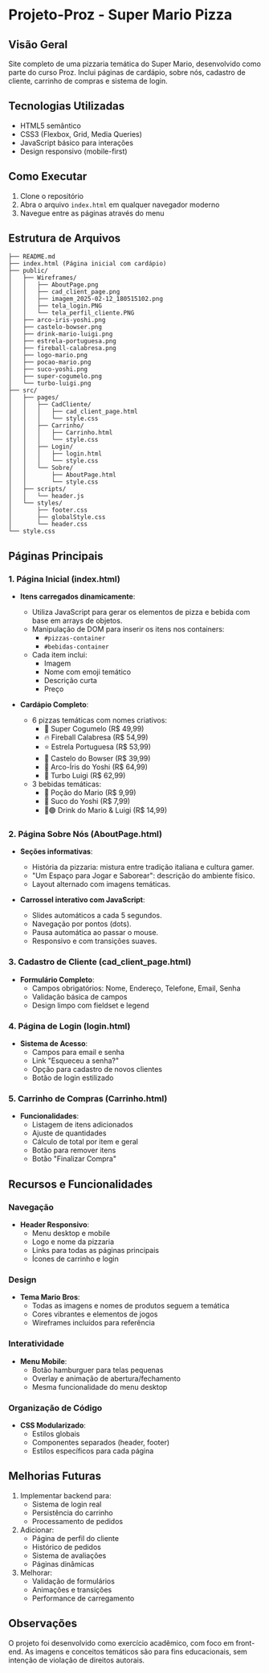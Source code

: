 # Projeto-Proz - Super Mario Pizza

## Visão Geral

Site completo de uma pizzaria temática do Super Mario, desenvolvido como parte do curso Proz. Inclui páginas de cardápio, sobre nós, cadastro de cliente, carrinho de compras e sistema de login.

## Tecnologias Utilizadas

- HTML5 semântico
- CSS3 (Flexbox, Grid, Media Queries)
- JavaScript básico para interações
- Design responsivo (mobile-first)

## Como Executar

1. Clone o repositório
2. Abra o arquivo `index.html` em qualquer navegador moderno
3. Navegue entre as páginas através do menu

## Estrutura de Arquivos

```
├── README.md
├── index.html (Página inicial com cardápio)
├── public/
│   ├── Wireframes/
│   │   ├── AboutPage.png
│   │   ├── cad_client_page.png
│   │   ├── imagem_2025-02-12_180515102.png
│   │   ├── tela_login.PNG
│   │   └── tela_perfil_cliente.PNG
│   ├── arco-iris-yoshi.png
│   ├── castelo-bowser.png
│   ├── drink-mario-luigi.png
│   ├── estrela-portuguesa.png
│   ├── fireball-calabresa.png
│   ├── logo-mario.png
│   ├── pocao-mario.png
│   ├── suco-yoshi.png
│   ├── super-cogumelo.png
│   └── turbo-luigi.png
├── src/
│   ├── pages/
│   │   ├── CadCliente/
│   │   │   ├── cad_client_page.html
│   │   │   └── style.css
│   │   ├── Carrinho/
│   │   │   ├── Carrinho.html
│   │   │   └── style.css
│   │   ├── Login/
│   │   │   ├── login.html
│   │   │   └── style.css
│   │   └── Sobre/
│   │       ├── AboutPage.html
│   │       └── style.css
│   ├── scripts/
│   │   └── header.js
│   └── styles/
│       ├── footer.css
│       ├── globalStyle.css
│       └── header.css
└── style.css
```

## Páginas Principais

### 1. Página Inicial (index.html)

- **Itens carregados dinamicamente**:

  - Utiliza JavaScript para gerar os elementos de pizza e bebida com base em arrays de objetos.
  - Manipulação de DOM para inserir os itens nos containers:
    - `#pizzas-container`
    - `#bebidas-container`
  - Cada item inclui:
    - Imagem
    - Nome com emoji temático
    - Descrição curta
    - Preço

- **Cardápio Completo**:
  - 6 pizzas temáticas com nomes criativos:
    - 🍄 Super Cogumelo (R$ 49,99)
    - 🔥 Fireball Calabresa (R$ 54,99)
    - ⭐ Estrela Portuguesa (R$ 53,99)
    - 🏰 Castelo do Bowser (R$ 39,99)
    - 🌈 Arco-Íris do Yoshi (R$ 64,99)
    - 🚀 Turbo Luigi (R$ 62,99)
  - 3 bebidas temáticas:
    - 🥤 Poção do Mario (R$ 9,99)
    - 🍊 Suco do Yoshi (R$ 7,99)
    - 🔴🟢 Drink do Mario & Luigi (R$ 14,99)

### 2. Página Sobre Nós (AboutPage.html)

- **Seções informativas**:

  - História da pizzaria: mistura entre tradição italiana e cultura gamer.
  - "Um Espaço para Jogar e Saborear": descrição do ambiente físico.
  - Layout alternado com imagens temáticas.

- **Carrossel interativo com JavaScript**:

  - Slides automáticos a cada 5 segundos.
  - Navegação por pontos (dots).
  - Pausa automática ao passar o mouse.
  - Responsivo e com transições suaves.

### 3. Cadastro de Cliente (cad_client_page.html)

- **Formulário Completo**:
  - Campos obrigatórios: Nome, Endereço, Telefone, Email, Senha
  - Validação básica de campos
  - Design limpo com fieldset e legend

### 4. Página de Login (login.html)

- **Sistema de Acesso**:
  - Campos para email e senha
  - Link "Esqueceu a senha?"
  - Opção para cadastro de novos clientes
  - Botão de login estilizado

### 5. Carrinho de Compras (Carrinho.html)

- **Funcionalidades**:
  - Listagem de itens adicionados
  - Ajuste de quantidades
  - Cálculo de total por item e geral
  - Botão para remover itens
  - Botão "Finalizar Compra"

## Recursos e Funcionalidades

### Navegação

- **Header Responsivo**:
  - Menu desktop e mobile
  - Logo e nome da pizzaria
  - Links para todas as páginas principais
  - Ícones de carrinho e login

### Design

- **Tema Mario Bros**:
  - Todas as imagens e nomes de produtos seguem a temática
  - Cores vibrantes e elementos de jogos
  - Wireframes incluídos para referência

### Interatividade

- **Menu Mobile**:
  - Botão hamburguer para telas pequenas
  - Overlay e animação de abertura/fechamento
  - Mesma funcionalidade do menu desktop

### Organização de Código

- **CSS Modularizado**:
  - Estilos globais
  - Componentes separados (header, footer)
  - Estilos específicos para cada página

## Melhorias Futuras

1. Implementar backend para:
   - Sistema de login real
   - Persistência do carrinho
   - Processamento de pedidos
2. Adicionar:
   - Página de perfil do cliente
   - Histórico de pedidos
   - Sistema de avaliações
   - Páginas dinâmicas
3. Melhorar:
   - Validação de formulários
   - Animações e transições
   - Performance de carregamento

## Observações

O projeto foi desenvolvido como exercício acadêmico, com foco em front-end. As imagens e conceitos temáticos são para fins educacionais, sem intenção de violação de direitos autorais.
